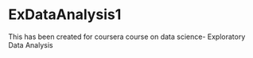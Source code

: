 # ExDataAnalysis1
This has been created for coursera course on data science- Exploratory Data Analysis

